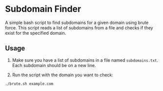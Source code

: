 # Subdomain Finder

A simple bash script to find subdomains for a given domain using brute force. This script reads a list of subdomains from a file and checks if they exist for the specified domain.

## Usage

1. Make sure you have a list of subdomains in a file named `subdomains.txt`. Each subdomain should be on a new line.

2. Run the script with the domain you want to check:

```bash
./brute.sh example.com
